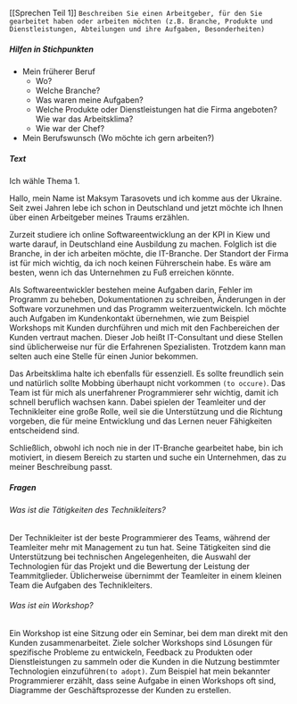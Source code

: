 [[Sprechen Teil 1]]
`Beschreiben Sie einen Arbeitgeber, für den Sie gearbeitet haben oder arbeiten möchten (z.B. Branche, Produkte und Dienstleistungen, Abteilungen und ihre Aufgaben, Besonderheiten)`
##### Hilfen in Stichpunkten
- Mein früherer Beruf
	- Wo? 
	- Welche Branche? 
	- Was waren meine Aufgaben? 
	- Welche Produkte oder Dienstleistungen hat die Firma angeboten? Wie war das Arbeitsklima?
	- Wie war der Chef?
- Mein Berufswunsch (Wo möchte ich gern arbeiten?)
##### Text
Ich wähle Thema 1.

Hallo, mein Name ist Maksym Tarasovets und ich komme aus der Ukraine. Seit zwei Jahren lebe ich schon in Deutschland und jetzt möchte ich Ihnen über einen Arbeitgeber meines Traums erzählen.

Zurzeit studiere ich online Softwareentwicklung an der KPI in Kiew und warte darauf, in Deutschland eine Ausbildung zu machen. Folglich ist die Branche, in der ich arbeiten möchte, die IT-Branche. Der Standort der Firma ist für mich wichtig, da ich noch keinen Führerschein habe. Es wäre am besten, wenn ich das Unternehmen zu Fuß erreichen könnte.

Als Softwareentwickler bestehen meine Aufgaben darin, Fehler im Programm zu beheben, Dokumentationen zu schreiben, Änderungen in der Software vorzunehmen und das Programm weiterzuentwickeln. Ich möchte auch Aufgaben im Kundenkontakt übernehmen, wie zum Beispiel Workshops mit Kunden durchführen und mich mit den Fachbereichen der Kunden vertraut machen. Dieser Job heißt IT-Consultant und diese Stellen sind üblicherweise nur für die Erfahrenen Spezialisten. Trotzdem kann man selten auch eine Stelle für einen Junior bekommen.

Das Arbeitsklima halte ich ebenfalls für essenziell. Es sollte freundlich sein und natürlich sollte Mobbing überhaupt nicht vorkommen `(to occure)`. Das Team ist für mich als unerfahrener Programmierer sehr wichtig, damit ich schnell beruflich wachsen kann. Dabei spielen der Teamleiter und der Technikleiter eine große Rolle, weil sie die Unterstützung und die Richtung vorgeben, die für meine Entwicklung und das Lernen neuer Fähigkeiten entscheidend sind.

Schließlich, obwohl ich noch nie in der IT-Branche gearbeitet habe, bin ich motiviert, in diesem Bereich zu starten und suche ein Unternehmen, das zu meiner Beschreibung passt.
##### Fragen
###### Was ist die Tätigkeiten des Technikleiters?
Der Technikleiter ist der beste Programmierer des Teams, während der Teamleiter mehr mit Management zu tun hat. Seine Tätigkeiten sind die Unterstützung bei technischen Angelegenheiten, die Auswahl der Technologien für das Projekt und die Bewertung der Leistung der Teammitglieder. Üblicherweise übernimmt der Teamleiter in einem kleinen Team die Aufgaben des Technikleiters.
###### Was ist ein Workshop?
Ein Workshop ist eine Sitzung oder ein Seminar, bei dem man direkt mit den Kunden zusammenarbeitet. Ziele solcher Workshops sind Lösungen für spezifische Probleme zu entwickeln, Feedback zu Produkten oder Dienstleistungen zu sammeln oder die Kunden in die Nutzung bestimmter Technologien einzuführen`(to adopt)`. Zum Beispiel hat mein bekannter Programmierer erzählt, dass seine Aufgabe in einen Workshops oft  sind, Diagramme der Geschäftsprozesse der Kunden zu erstellen.